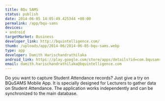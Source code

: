 ```yaml
--- 
title: BQu SAMS
status: publish
date: 2014-06-05 14:05:49.425344 +00:00
permalink: /app/bqu-sams
devices: 
- android
targetMarket: Business
developer_link: http://bquintelligence.com/
thumb: /uploads/app/2014-06/2014-06-05-bqu-sams.webp
type: app
developer: Damith Harischandrathilaka
android_link: https://play.google.com/store/apps/details?id=com.bqusams.app
email: damith.harischandrathilaka@bquintelligence.com
---
```


Do you want to capture Student Attendance records? Just give a try on BQuSAMS Mobile App. It is specially designed for Lecturers to gather data on Student Attendance. The application works independently and can be synchronized to the main database.
